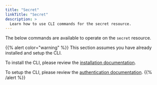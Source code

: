 ```yaml
---
title: "Secret"
linkTitle: "Secret"
description: >
  Learn how to use CLI commands for the secret resource.
---
```


The below commands are available to operate on the `secret` resource.

{{% alert color="warning" %}}
This section assumes you have already installed and setup the CLI.

To install the CLI, please review the [installation documentation](/docs/cli/install/).

To setup the CLI, please review the [authentication documentation](/docs/cli/authentication/).
{{% /alert %}}
